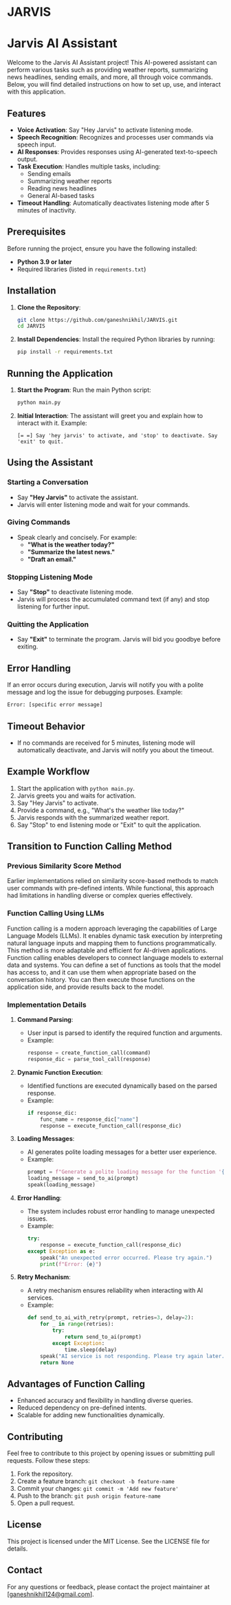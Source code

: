 
# JARVIS

# Jarvis AI Assistant

Welcome to the Jarvis AI Assistant project! This AI-powered assistant can perform various tasks such as providing weather reports, summarizing news headlines, sending emails, and more, all through voice commands. Below, you will find detailed instructions on how to set up, use, and interact with this application.

## Features

- **Voice Activation**: Say "Hey Jarvis" to activate listening mode.
- **Speech Recognition**: Recognizes and processes user commands via speech input.
- **AI Responses**: Provides responses using AI-generated text-to-speech output.
- **Task Execution**: Handles multiple tasks, including:
  - Sending emails
  - Summarizing weather reports
  - Reading news headlines
  - General AI-based tasks
- **Timeout Handling**: Automatically deactivates listening mode after 5 minutes of inactivity.

## Prerequisites

Before running the project, ensure you have the following installed:

- **Python 3.9 or later**
- Required libraries (listed in `requirements.txt`)

## Installation

1. **Clone the Repository**:
   ```bash
   git clone https://github.com/ganeshnikhil/JARVIS.git
   cd JARVIS
   ```

2. **Install Dependencies**:
   Install the required Python libraries by running:
   ```bash
   pip install -r requirements.txt
   ```

## Running the Application

1. **Start the Program**:
   Run the main Python script:
   ```bash
   python main.py
   ```

2. **Initial Interaction**:
   The assistant will greet you and explain how to interact with it. Example:
   ```
   [= =] Say 'hey jarvis' to activate, and 'stop' to deactivate. Say 'exit' to quit.
   ```

## Using the Assistant

### Starting a Conversation

- Say **"Hey Jarvis"** to activate the assistant.
- Jarvis will enter listening mode and wait for your commands.

### Giving Commands

- Speak clearly and concisely. For example:
  - **"What is the weather today?"**
  - **"Summarize the latest news."**
  - **"Draft an email."**

### Stopping Listening Mode

- Say **"Stop"** to deactivate listening mode.
- Jarvis will process the accumulated command text (if any) and stop listening for further input.

### Quitting the Application

- Say **"Exit"** to terminate the program. Jarvis will bid you goodbye before exiting.

## Error Handling

If an error occurs during execution, Jarvis will notify you with a polite message and log the issue for debugging purposes. Example:
```python
Error: [specific error message]
```

## Timeout Behavior

- If no commands are received for 5 minutes, listening mode will automatically deactivate, and Jarvis will notify you about the timeout.

## Example Workflow

1. Start the application with `python main.py`.
2. Jarvis greets you and waits for activation.
3. Say "Hey Jarvis" to activate.
4. Provide a command, e.g., "What's the weather like today?"
5. Jarvis responds with the summarized weather report.
6. Say "Stop" to end listening mode or "Exit" to quit the application.

## Transition to Function Calling Method

### Previous Similarity Score Method

Earlier implementations relied on similarity score-based methods to match user commands with pre-defined intents. While functional, this approach had limitations in handling diverse or complex queries effectively.

### Function Calling Using LLMs

Function calling is a modern approach leveraging the capabilities of Large Language Models (LLMs). It enables dynamic task execution by interpreting natural language inputs and mapping them to functions programmatically. This method is more adaptable and efficient for AI-driven applications.
Function calling enables developers to connect language models to external data and systems. You can define a set of functions as tools that the model has access to, and it can use them when appropriate based on the conversation history. You can then execute those functions on the application side, and provide results back to the model.

### Implementation Details

1. **Command Parsing**:
   - User input is parsed to identify the required function and arguments.
   - Example:
     ```python
     response = create_function_call(command)
     response_dic = parse_tool_call(response)
     ```

2. **Dynamic Function Execution**:
   - Identified functions are executed dynamically based on the parsed response.
   - Example:
     ```python
     if response_dic:
         func_name = response_dic["name"]
         response = execute_function_call(response_dic)
     ```

3. **Loading Messages**:
   - AI generates polite loading messages for a better user experience.
   - Example:
     ```python
     prompt = f"Generate a polite loading message for the function '{func_name}' less than 20 words."
     loading_message = send_to_ai(prompt)
     speak(loading_message)
     ```

4. **Error Handling**:
   - The system includes robust error handling to manage unexpected issues.
   - Example:
     ```python
     try:
         response = execute_function_call(response_dic)
     except Exception as e:
         speak("An unexpected error occurred. Please try again.")
         print(f"Error: {e}")
     ```

5. **Retry Mechanism**:
   - A retry mechanism ensures reliability when interacting with AI services.
   - Example:
     ```python
     def send_to_ai_with_retry(prompt, retries=3, delay=2):
         for _ in range(retries):
             try:
                 return send_to_ai(prompt)
             except Exception:
                 time.sleep(delay)
         speak("AI service is not responding. Please try again later.")
         return None
     ```

## Advantages of Function Calling

- Enhanced accuracy and flexibility in handling diverse queries.
- Reduced dependency on pre-defined intents.
- Scalable for adding new functionalities dynamically.

## Contributing

Feel free to contribute to this project by opening issues or submitting pull requests. Follow these steps:
1. Fork the repository.
2. Create a feature branch: `git checkout -b feature-name`
3. Commit your changes: `git commit -m 'Add new feature'`
4. Push to the branch: `git push origin feature-name`
5. Open a pull request.

## License

This project is licensed under the MIT License. See the LICENSE file for details.

## Contact

For any questions or feedback, please contact the project maintainer at [ganeshnikhil124@gmail.com].

